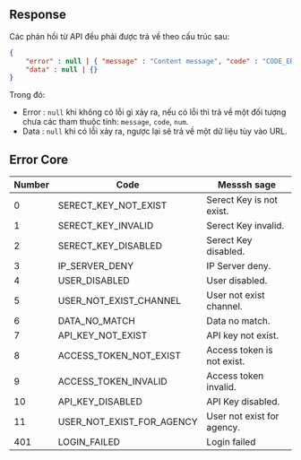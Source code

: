 ## Response

Các phản hồi từ API đều phải được trả về theo cấu trúc sau:

```json
{
    "error" : null | { "message" : "Content message", "code" : "CODE_ERROR", "num" : 999 },
    "data" : null | {}
}
```

Trong đó:
- Error : `null` khi không có lỗi gì xảy ra, nếu có lỗi thì trả về một đối tượng chưa các tham thuộc tính: `message`, `code`, `num`.
- Data : `null` khi có lỗi xảy ra, ngược lại sẽ trả về  một dữ liệu tùy vào URL.

## Error Core

| Number | Code | Messsh sage |
|--------|------|---------|
| 0 | SERECT_KEY_NOT_EXIST | Serect Key is not exist. |
| 1 | SERECT_KEY_INVALID | Serect Key invalid. |
| 2 | SERECT_KEY_DISABLED | Serect Key disabled. |
| 3 | IP_SERVER_DENY | IP Server deny. |
| 4 | USER_DISABLED | User disabled. |
| 5 | USER_NOT_EXIST_CHANNEL | User not exist channel. |
| 6 | DATA_NO_MATCH | Data no match. |
| 7 | API_KEY_NOT_EXIST | API key not exist. |
| 8 | ACCESS_TOKEN_NOT_EXIST | Access token is not exist. |
| 9 | ACCESS_TOKEN_INVALID | Access token invalid. |
| 10 | API_KEY_DISABLED | API Key disabled. |
| 11 | USER_NOT_EXIST_FOR_AGENCY | User not exist for agency. |
| 401 | LOGIN_FAILED | Login failed |
